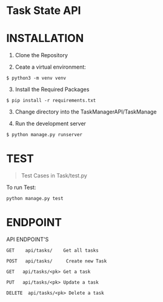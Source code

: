 # Task State API


#  INSTALLATION

1. Clone the Repository

2. Ceate a virtual environment:

```
$ python3 -m venv venv
```

3. Install the Required Packages

```
$ pip install -r requirements.txt
```

3. Change directory into the TaskManagerAPI/TaskManage

4. Run the development server

```
$ python manage.py runserver
```

# TEST 

> Test Cases in Task/test.py

To run Test:

```
python manage.py test
```

# ENDPOINT

API ENDPOINT'S


`GET    api/tasks/    Get all tasks`

`POST   api/tasks/     Create new Task`

`GET   api/tasks/<pk> Get a task`

`PUT   api/tasks/<pk> Update a task`

`DELETE  api/tasks/<pk> Delete a task`

